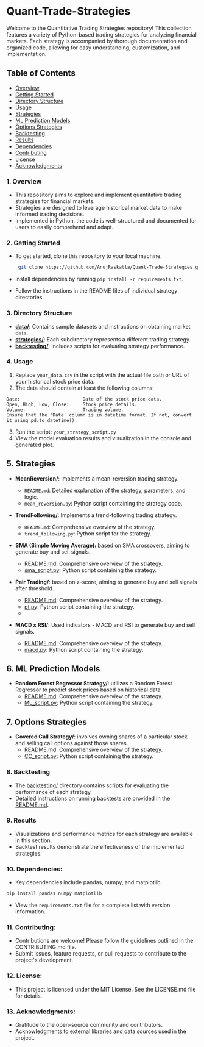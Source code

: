 # Quant-Trade-Strategies

Welcome to the Quantitative Trading Strategies repository! This collection features a variety of Python-based trading strategies for analyzing financial markets. Each strategy is accompanied by thorough documentation and organized code, allowing for easy understanding, customization, and implementation.

## Table of Contents

- [Overview](#1-overview)
- [Getting Started](#2-getting-started)
- [Directory Structure](#3-directory-structure)
- [Usage](#4-usage)
- [Strategies](#5-strategies)
- [ML Prediction Models](#6-ml-prediction-models)
- [Options Strategies](#7-options-strategies)
- [Backtesting](#8-backtesting)
- [Results](#9-results)
- [Dependencies](#10-dependencies)
- [Contributing](#11-contributing)
- [License](#12-license)
- [Acknowledgments](#13-acknowledgments)

### 1. Overview

- This repository aims to explore and implement quantitative trading strategies for financial markets.
- Strategies are designed to leverage historical market data to make informed trading decisions.
- Implemented in Python, the code is well-structured and documented for users to easily comprehend and adapt.

### 2. Getting Started

- To get started, clone this repository to your local machine.
  
  ```bash
   git clone https://github.com/AnujRaskatla/Quant-Trade-Strategies.git
- Install dependencies by running `pip install -r requirements.txt`.
- Follow the instructions in the README files of individual strategy directories.

### 3. Directory Structure

- [**data/**](data): Contains sample datasets and instructions on obtaining market data.
- [**strategies/**](strategies): Each subdirectory represents a different trading strategy.
- [**backtesting/**](backtesting): Includes scripts for evaluating strategy performance.
  
### 4. Usage
  1. Replace `your_data.csv` in the script with the actual file path or URL of your historical stock price data.
  2. The data should contain at least the following columns:

    Date:                       Date of the stock price data.
    Open, High, Low, Close:     Stock price details.
    Volume:                     Trading volume.
    Ensure that the 'Date' column is in datetime format. If not, convert it using pd.to_datetime().
  3. Run the script: `your_strategy_script.py`
  4. View the model evaluation results and visualization in the console and generated plot.

## 5. Strategies

- **MeanReversion/**: Implements a mean-reversion trading strategy.
  - `README.md`: Detailed explanation of the strategy, parameters, and logic.
  - `mean_reversion.py`: Python script containing the strategy code.

- **TrendFollowing/**: Implements a trend-following trading strategy.
  - `README.md`: Comprehensive overview of the strategy.
  - `trend_following.py`: Python script for the strategy.
    
- **SMA (Simple Moving Average):** based on SMA crossovers, aiming to generate buy and sell signals.
  - [README.md](strategies/SMA/ReadMe.md): Comprehensive overview of the strategy.
  - [sma_script.py](strategies/SMA/sma_script.py): Python script containing the strategy.

- **Pair Trading/**: based on z-score, aiming to generate buy and sell signals after threshold.
  - [README.md](strategies/Pair_Trading/README.md): Comprehensive overview of the strategy.
  - [pt.py](strategies/Pair_Trading/pt.py): Python script containing the strategy.
  - 
- **MACD x RSI/**: Used indicators - MACD and RSI to generate buy and sell signals.
  - [README.md](strategies/MACD_x_RSI/README.md): Comprehensive overview of the strategy.
  - [macd.py](strategies/MACD_x_RSI/macd.py): Python script containing the strategy.
    
## 6. ML Prediction Models
- **Random Forest Regressor Strategy/**: utilizes a Random Forest Regressor to predict stock prices based on historical data
  - [README.md](strategies/ML_Model/README.md): Comprehensive overview of the strategy.
  - [ML_script.py](strategies/ML_Model/ML_script.py): Python script containing the strategy.
    
## 7. Options Strategies

- **Covered Call Strategy/**: involves owning shares of a particular stock and selling call options against those shares.
  - [README.md](Options_Strategies/Covered_Call_Strategy/README.md): Comprehensive overview of the strategy.
  - [CC_script.py](Options_Strategies/Covered_Call_Strategy/CC_script.py): Python script containing the strategy.

### 8. Backtesting

- The [backtesting/](backtesting) directory contains scripts for evaluating the performance of each strategy.
- Detailed instructions on running backtests are provided in the [README.md](backtesting/README.md).

### 9. Results

- Visualizations and performance metrics for each strategy are available in this section.
- Backtest results demonstrate the effectiveness of the implemented strategies.

### 10. Dependencies:

- Key dependencies include pandas, numpy, and matplotlib.
```bash
pip install pandas numpy matplotlib
```
- View the `requirements.txt` file for a complete list with version information.

### 11. Contributing:

- Contributions are welcome! Please follow the guidelines outlined in the CONTRIBUTING.md file.
- Submit issues, feature requests, or pull requests to contribute to the project's development.

### 12. License:

- This project is licensed under the MIT License. See the LICENSE.md file for details.

### 13. Acknowledgments:

- Gratitude to the open-source community and contributors.
- Acknowledgments to external libraries and data sources used in the project.
